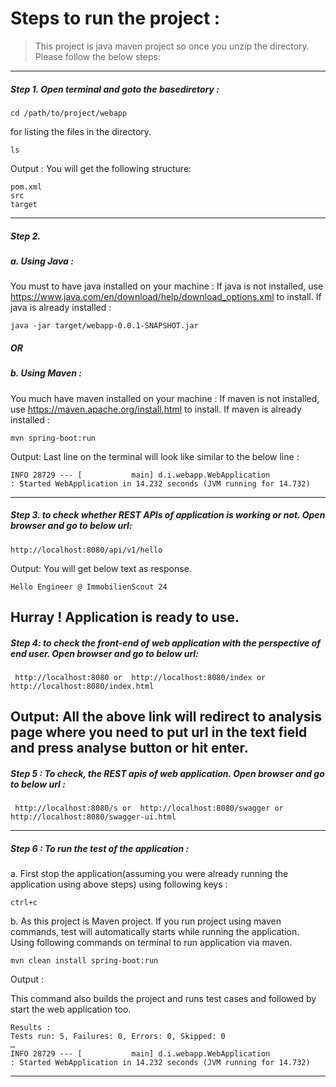 # Steps to run the project :
> This project is java maven project so once you unzip the directory.  Please follow the below steps:

-----------------------------------------------------------------------------------------------------------------------
##### Step 1. Open terminal and goto the basediretory :

	cd /path/to/project/webapp

for listing the files in the directory.

	ls

Output :
You will get the following structure:

	pom.xml
	src
	target

------------------------------------------------------------------------------------------------------------------------
##### Step 2.
##### a. Using Java :
You must to have java installed on your machine :
If java is not installed, use  https://www.java.com/en/download/help/download_options.xml to install.
If java is already installed :

	java -jar target/webapp-0.0.1-SNAPSHOT.jar

##### OR

##### b. Using Maven :
You much have maven installed on your machine :
If maven is not installed, use https://maven.apache.org/install.html to install.
If maven is already installed :

	mvn spring-boot:run

Output:
Last line on the terminal will look like similar to the below line :


	INFO 28729 --- [           main] d.i.webapp.WebApplication                : Started WebApplication in 14.232 seconds (JVM running for 14.732)

------------------------------------------------------------------------------------------------------------------------
##### Step 3. to check whether REST APIs of application is working or not. Open browser and go to below url:

	http://localhost:8080/api/v1/hello

Output:
You will get below text as response.

	Hello Engineer @ ImmobilienScout 24

Hurray !
Application is ready to use.
------------------------------------------------------------------------------------------------------------------------
##### Step 4: to check the front-end of web application with the perspective of end user. Open browser and go to below url:
	 http://localhost:8080 or  http://localhost:8080/index or http://localhost:8080/index.html

Output:
All the above link will redirect to analysis page where you need to put url in the text field and press analyse button or hit enter.
------------------------------------------------------------------------------------------------------------------------

##### Step 5 : To check, the REST apis of web application. Open browser and go to below url :

	 http://localhost:8080/s or  http://localhost:8080/swagger or http://localhost:8080/swagger-ui.html

------------------------------------------------------------------------------------------------------------------------
##### Step 6 : To run the test of the application :
a. First stop the application(assuming you were already running the application using above steps) using following keys :

	ctrl+c

b. As this project is Maven project. If you run project using maven commands, test will automatically starts while running the application. Using following commands on terminal to run application via maven.

	mvn clean install spring-boot:run

Output :

This command also builds the project and runs test cases and followed by start the web application too.

	Results :
	Tests run: 5, Failures: 0, Errors: 0, Skipped: 0
	…
	INFO 28729 --- [           main] d.i.webapp.WebApplication                : Started WebApplication in 14.232 seconds (JVM running for 14.732)

------------------------------------------------------------------------------------------------------------------------
